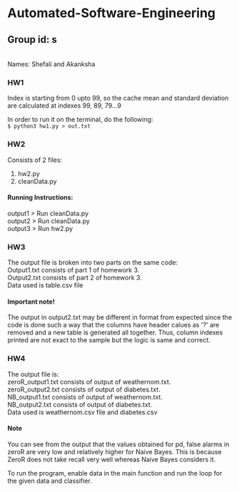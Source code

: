 # Automated-Software-Engineering

## Group id: s
<br> Names: Shefali and Akanksha

### HW1
Index is starting from 0 upto 99, so the cache mean and standard deviation are calculated at indexes 99, 89, 79...9

In order to run it on the terminal, do the following:<br>
`$ python3 hw1.py > out.txt`

### HW2
Consists of 2 files:
1. hw2.py
2. cleanData.py

#### Running Instructions:
output1 > Run cleanData.py <br>
output2 > Run cleanData.py <br>
output3 > Run hw2.py <br>

### HW3
The output file is broken into two parts on the same code: <br>
Output1.txt consists of part 1 of homework 3. <br>
Output2.txt consists of part 2 of homework 3. <br>
Data used is table.csv file

#### Important note!
The output in output2.txt may be different in format from expected since the code is done such a way that the columns have header calues as '?' are removed and a new table is generated all together. Thus, column indexes printed are not exact to the sample  but the logic is same and correct.

### HW4
The output file is: <br>
zeroR_output1.txt consists of output of weathernom.txt. <br>
zeroR_output2.txt consists of output of diabetes.txt. <br>
NB_output1.txt consists of output of weathernom.txt. <br>
NB_output2.txt consists of output of diabetes.txt. <br>
Data used is weathernom.csv file and diabetes.csv

#### Note
You can see from the output that the values obtained for pd, false alarms in zeroR are very low and relatively higher for Naive Bayes. This is because ZeroR does not take recall very well whereas Naive Bayes considers it.<br>

To run the program, enable data in the main function and run the loop for the given data and classifier.
